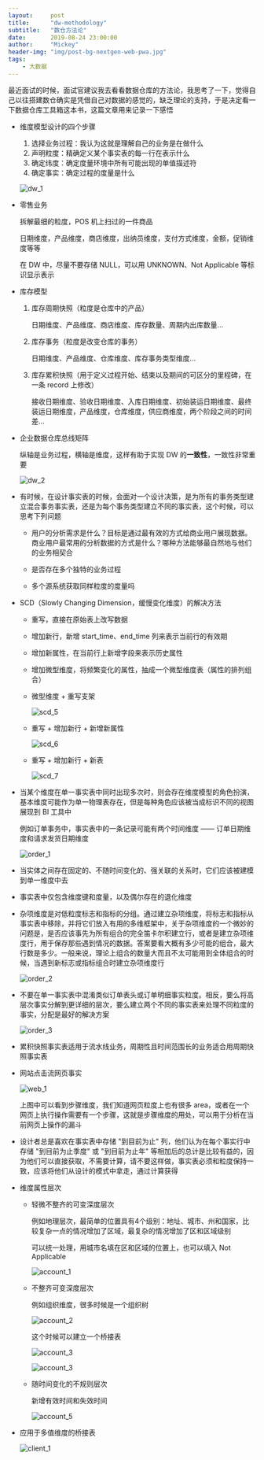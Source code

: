 ```yaml
---
layout:     post
title:      "dw-methodology"
subtitle:   "数仓方法论"
date:       2019-08-24 23:00:00
author:     "Mickey"
header-img: "img/post-bg-nextgen-web-pwa.jpg"
tags:
    - 大数据
---
```


最近面试的时候，面试官建议我去看看数据仓库的方法论，我思考了一下，觉得自己以往搭建数仓确实是凭借自己对数据的感觉的，缺乏理论的支持，于是决定看一下数据仓库工具箱这本书，这篇文章用来记录一下感悟

* 维度模型设计的四个步骤

    1. 选择业务过程：我认为这就是理解自己的业务是在做什么
    2. 声明粒度：精确定义某个事实表的每一行在表示什么
    3. 确定纬度：确定度量环境中所有可能出现的单值描述符
    4. 确定事实：确定过程的度量是什么

    ![dw_1](/img/in-post/dw-methodology/dw_1.png)

* 零售业务
	
	拆解最细的粒度，POS 机上扫过的一件商品
	
	日期维度，产品维度，商店维度，出纳员维度，支付方式维度，金额，促销维度等等
	
	在 DW 中，尽量不要存储 NULL，可以用 UNKNOWN、Not Applicable 等标识显示表示

* 库存模型

	1. 库存周期快照（粒度是仓库中的产品）

		日期维度、产品维度、商店维度、库存数量、周期内出库数量...
		
	2. 库存事务（粒度是改变仓库的事务）

		日期维度、产品维度、仓库维度、库存事务类型维度...
		
	3. 库存累积快照（用于定义过程开始、结束以及期间的可区分的里程碑，在一条 record 上修改）

		接收日期维度、验收日期维度、入库日期维度、初始装运日期维度、最终装运日期维度，产品维度，仓库维度，供应商维度，两个阶段之间的时间差...

* 企业数据仓库总线矩阵

	纵轴是业务过程，横轴是维度，这样有助于实现 DW 的**一致性**，一致性非常重要
	
	![dw_2](/img/in-post/dw-methodology/dw_2.png)

* 有时候，在设计事实表的时候，会面对一个设计决策，是为所有的事务类型建立混合事务事实表，还是为每个事务类型建立不同的事实表，这个时候，可以思考下列问题

    * 用户的分析需求是什么？目标是通过最有效的方式给商业用户展现数据。商业用户最常用的分析数据的方式是什么？哪种方法能够最自然地与他们的业务相契合

    * 是否存在多个独特的业务过程

    * 多个源系统获取同样粒度的度量吗

* SCD（Slowly Changing Dimension，缓慢变化维度）的解决方法

    * 重写，直接在原始表上改写数据

    * 增加新行，新增 start\_time、end\_time 列来表示当前行的有效期

    * 增加新属性，在当前行上新增字段来表示历史属性

    * 增加微型维度，将频繁变化的属性，抽成一个微型维度表（属性的排列组合）

    * 微型维度 + 重写支架
        
        ![scd_5](/img/in-post/dw-methodology/scd-5.png)        

    * 重写 + 增加新行 + 新增新属性

        ![scd_6](/img/in-post/dw-methodology/scd-6.png)        

    * 重写 + 增加新行 + 新表

        ![scd_7](/img/in-post/dw-methodology/scd-7.png)        

* 当某个维度在单一事实表中同时出现多次时，则会存在维度模型的角色扮演，基本维度可能作为单一物理表存在，但是每种角色应该被当成标识不同的视图展现到 BI 工具中

    例如订单事务中，事实表中的一条记录可能有两个时间维度 —— 订单日期维度和请求发货日期维度

    ![order_1](/img/in-post/dw-methodology/order_1.png)

* 当实体之间存在固定的、不随时间变化的、强关联的关系时，它们应该被建模到单一维度中去

* 事实表中仅包含维度键和度量，以及偶尔存在的退化维度

* 杂项维度是对低粒度标志和指标的分组。通过建立杂项维度，将标志和指标从事实表中移除，并将它们放入有用的多维框架中，关于杂项维度的一个微妙的问题是，是否应该事先为所有组合的完全笛卡尔积建立行，或者是建立杂项维度行，用于保存那些遇到情况的数据。答案要看大概有多少可能的组合，最大行数是多少。一般来说，理论上组合的数量大而且不太可能用到全体组合的时候，当遇到新标志或指标组合时建立杂项维度行

    ![order_2](/img/in-post/dw-methodology/order_2.png)

* 不要在单一事实表中混淆类似订单表头或订单明细事实粒度。相反，要么将高层次事实分解到更详细的层次，要么建立两个不同的事实表来处理不同粒度的事实，分配是最好的解决方案

    ![order_3](/img/in-post/dw-methodology/order_3.png)

* 累积快照事实表适用于流水线业务，周期性且时间范围长的业务适合用周期快照事实表
    
* 网站点击流网页事实

    ![web_1](/img/in-post/dw-methodology/web_1.png)

    上图中可以看到步骤维度，我们知道网页粒度上也有很多 area，或者在一个网页上执行操作需要有一个步骤，这就是步骤维度的用处，可以用于分析在当前网页上操作的漏斗

* 设计者总是喜欢在事实表中存储 "到目前为止" 列，他们认为在每个事实行中存储 "到目前为止季度" 或 "到目前为止年" 等相加后的总计是比较有益的，因为他们可以直接获取，不需要计算，请不要这样做，事实表必须和粒度保持一致，应该将他们从设计的模式中拿走，通过计算获得

* 维度属性层次

    * 轻微不整齐的可变深度层次

        例如地理层次，最简单的位置具有4个级别：地址、城市、州和国家，比较复杂一点的情况增加了区域，最复杂的情况增加了区和区域级别

        可以统一处理，用城市名填在区和区域的位置上，也可以填入 Not Applicable

        ![account_1](/img/in-post/dw-methodology/account_1.png)

    * 不整齐可变深度层次

        例如组织维度，很多时候是一个组织树

        ![account_2](/img/in-post/dw-methodology/account_2.png)

        这个时候可以建立一个桥接表

        ![account_3](/img/in-post/dw-methodology/account_3.png)

        ![account_3](/img/in-post/dw-methodology/account_4.png)

    * 随时间变化的不规则层次

        新增有效时间和失效时间

        ![account_5](/img/in-post/dw-methodology/account_5.png)

* 应用于多值维度的桥接表

    ![client_1](/img/in-post/dw-methodology/client_1.png)
